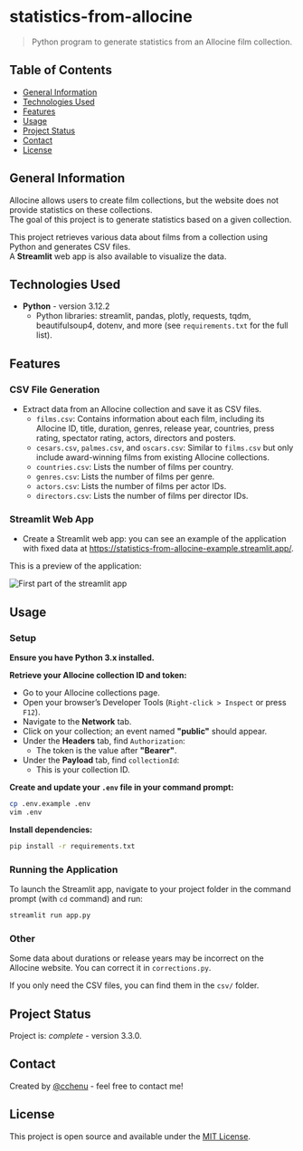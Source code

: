 # statistics-from-allocine
> Python program to generate statistics from an Allocine film collection.

## Table of Contents
* [General Information](#general-information)
* [Technologies Used](#technologies-used)
* [Features](#features)
* [Usage](#usage)
* [Project Status](#project-status)
* [Contact](#contact)
* [License](#license)

## General Information
Allocine allows users to create film collections, but the website does not provide statistics on these collections.  
The goal of this project is to generate statistics based on a given collection.  

This project retrieves various data about films from a collection using Python and generates CSV files.  
A **Streamlit** web app is also available to visualize the data.

## Technologies Used
- **Python** - version 3.12.2  
  - Python libraries: streamlit, pandas, plotly, requests, tqdm, beautifulsoup4, dotenv, and more (see `requirements.txt` for the full list).

## Features
### CSV File Generation
- Extract data from an Allocine collection and save it as CSV files.
  - `films.csv`: Contains information about each film, including its Allocine ID, title, duration, genres, release year, countries, press rating, spectator rating, actors, directors and posters.
  - `cesars.csv`, `palmes.csv`, and `oscars.csv`: Similar to `films.csv` but only include award-winning films from existing Allocine collections.
  - `countries.csv`: Lists the number of films per country.
  - `genres.csv`: Lists the number of films per genre.
  - `actors.csv`: Lists the number of films per actor IDs.
  - `directors.csv`: Lists the number of films per director IDs.

### Streamlit Web App
- Create a Streamlit web app: you can see an example of the application with fixed data at https://statistics-from-allocine-example.streamlit.app/.

This is a preview of the application:

![First part of the streamlit app](https://zupimages.net/up/25/13/0ryo.png)

## Usage
### Setup
**Ensure you have Python 3.x installed.**

**Retrieve your Allocine collection ID and token:**
   - Go to your Allocine collections page.
   - Open your browser’s Developer Tools (`Right-click > Inspect` or press `F12`).
   - Navigate to the **Network** tab.
   - Click on your collection; an event named **"public"** should appear.
   - Under the **Headers** tab, find `Authorization`:  
     - The token is the value after **"Bearer"**.
   - Under the **Payload** tab, find `collectionId`:  
     - This is your collection ID.

**Create and update your `.env` file in your command prompt:**  
   ```bash
   cp .env.example .env
   vim .env
   ```

**Install dependencies:**
   ```bash
   pip install -r requirements.txt
   ```

### Running the Application
To launch the Streamlit app, navigate to your project folder in the command prompt (with `cd` command) and run:
   ```bash
   streamlit run app.py
   ```

### Other
Some data about durations or release years may be incorrect on the Allocine website. You can correct it in `corrections.py`.

If you only need the CSV files, you can find them in the `csv/` folder.


## Project Status
Project is: _complete_ - version 3.3.0.


## Contact
Created by [@cchenu](https://github.com/cchenu/) - feel free to contact me!

## License
This project is open source and available under the [MIT License](LICENSE).

